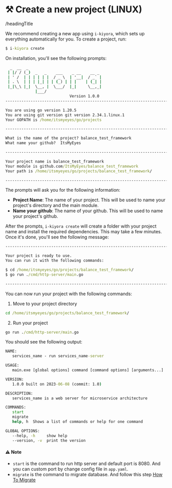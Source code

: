 # ⚒️ Create a new project (LINUX)

/headingTitle

We recommend creating a new app using `i-kiyora`, which sets up everything automatically for you. To create a project, run:
```cmd
$ i-kiyora create
```

On installation, you'll see the following prompts:
```cmd
  _  __  _
 | |/ / (_)  _   _    ___    _ __    __ _
 | ' /  | | | | | |  / _ \  | '__|  / _` |
 | . \  | | | |_| | | (_) | | |    | (_| |
 |_|\_\ |_|  \__, |  \___/  |_|     \__,_|
             |___/
                            Version 1.0.0
-----------------------------------------------------------------------

You are using go version 1.20.5
You are using git version git version 2.34.1.linux.1
Your GOPATH is /home/itsmyeyes/go/projects

-----------------------------------------------------------------------

What is the name of the project? balance_test_framework
What name your github?  ItsMyEyes

-----------------------------------------------------------------------

Your project name is balance_test_framework
Your module is github.com/ItsMyEyes/balance_test_framework
Your path is /home/itsmyeyes/go/projects/balance_test_framework/

-----------------------------------------------------------------------
```

The prompts will ask you for the following information:
- **Project Name**: The name of your project. This will be used to name your project's directory and the main module.
- **Name your github**: The name of your github. This will be used to name your project's github.

After the prompts, `i-kiyora create` will create a folder with your project name and install the required dependencies. This may take a few minutes. Once it's done, you'll see the following message:
```cmd
-----------------------------------------------------------------------

Your project is ready to use.
You can run it with the following commands:

$ cd /home/itsmyeyes/go/projects/balance_test_framework/
$ go run ./cmd/http-server/main.go

-----------------------------------------------------------------------
```

You can now run your project with the following commands:

1. Move to your project directory
```cmd
cd /home/itsmyeyes/go/projects/balance_test_framework/
```
2. Run your project
```cmd
go run ./cmd/http-server/main.go
```

You should see the following output:
```cmd
NAME:
   services_name - run services_name-server

USAGE:
   main.exe [global options] command [command options] [arguments...]

VERSION:
   1.0.0 built on 2023-06-08 (commit: 1.0)

DESCRIPTION:
   services_name is a web server for microservice architecture

COMMANDS:
   start
   migrate
   help, h  Shows a list of commands or help for one command

GLOBAL OPTIONS:
   --help, -h     show help
   --version, -v  print the version
```

#### ⚠️ Note
- `start` is the command to run http server and default port is 8080. And you can custom port by change config file in `app.yaml`.
- `migrate` is the command to migrate database. And follow this step [How To Migrate](/docs/migrate.md)
